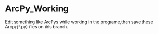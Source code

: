 # ArcPy_Working
Edit something like ArcPys while working in the programe,then save these Arcpy(*.py) files on this branch.
